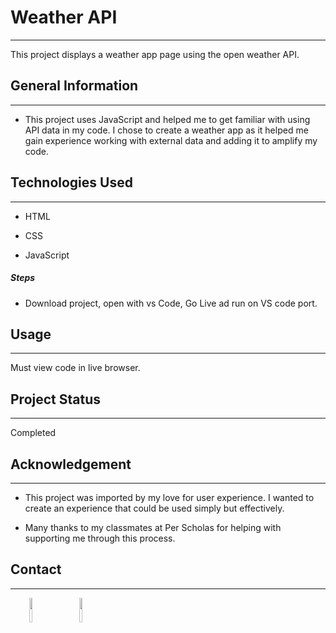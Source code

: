 <h1>Weather API</h1>
<hr><p>This project displays a weather app page using the open weather API.</p><h2>General Information</h2>
<hr><ul>
<li>This project uses JavaScript and helped me to get familiar with using API data in my code. I chose to create a weather app as it helped me gain experience working with external data and adding it to amplify my code.</li>
</ul><h2>Technologies Used</h2>
<hr><ul>
<li>HTML</li>
</ul><ul>
<li>CSS</li>
</ul><ul>
<li>JavaScript</li>
</ul><h5>Steps</h5><ul>
<li>Download project, open with vs Code, Go Live ad run on VS code port.</li>
</ul><h2>Usage</h2>
<hr><p>Must view code in live browser.</p><h2>Project Status</h2>
<hr><p>Completed</p><h2>Acknowledgement</h2>
<hr><ul>
<li>This project was imported by my love for user experience. I wanted to create an experience that could be used simply but effectively.</li>
</ul><ul>
<li>Many thanks to my classmates at Per Scholas for helping with supporting me through this process.</li>
</ul><h2>Contact</h2>
<hr><p><span style="margin-right: 30px;"></span><a href="https://www.linkedin.com/in/lexiswebb/"><img target="_blank" src="https://cdn.jsdelivr.net/gh/devicons/devicon/icons/linkedin/linkedin-original.svg" style="width: 10%;"></a><span style="margin-right: 30px;"></span><a href="https://github.com/lexis-webb"><img target="_blank" src="https://cdn.jsdelivr.net/gh/devicons/devicon/icons/github/github-original.svg" style="width: 10%;"></a></p>